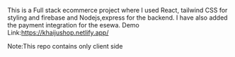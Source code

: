 This is a Full stack ecommerce project where I used React, tailwind CSS for styling and firebase and Nodejs,express for the backend.
I have also added the payment integration for the esewa.
Demo Link:https://khaijushop.netlify.app/


Note:This repo contains only client side